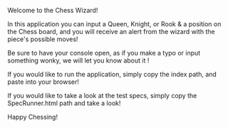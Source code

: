 Welcome to the Chess Wizard!

In this application you can input a Queen, Knight, or Rook & a position on the Chess board, and
you will receive an alert from the wizard with the piece's possible moves!

Be sure to have your console open, as if you make a typo or input something wonky, we will let you
know about it !

If you would like to run the application, simply copy the index path, and paste into your browser!

If you would like to take a look at the test specs, simply copy the SpecRunner.html path and take
a look!


Happy Chessing!
